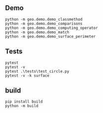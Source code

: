 ## Demo
```
python -m geo.demo.demo_classmethod
python -m geo.demo.demo_comparisons
python -m geo.demo.demo_computing_operator
python -m geo.demo.demo_match
python -m geo.demo.demo_surface_perimeter
```

## Tests
```
pytest
pytest -v
pytest .\tests\test_circle.py
pytest -v -k surface
```

## build
```
pip install build
python -m build
```

